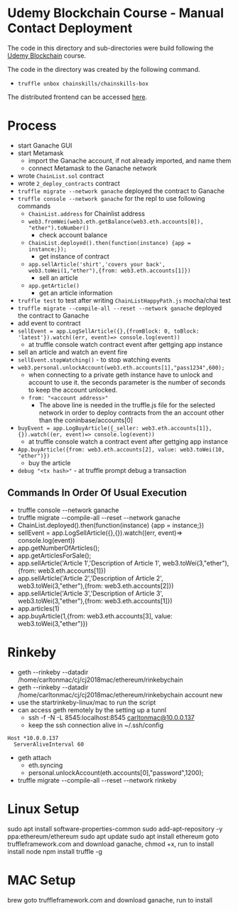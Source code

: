 # Udemy Blockchain Course - Manual Contact Deployment

The code in this directory and sub-directories were build following the
[Udemy Blockchain]()
course.

The code in the directory was created by the following command.

- `truffle unbox chainskills/chainskills-box`

The distributed frontend can be accessed
[here](https://carltonj2000.github.io/chainlist/).

# Process

- start Ganache GUI
- start Metamask
  - import the Ganache account, if not already imported, and name them
  - connect Metamask to the Ganache network
- wrote `ChainList.sol` contract
- wrote `2_deploy_contracts` contract
- `truffle migrate --network ganache` deployed the contract to Ganache
- `truffle console --network ganache` for the repl to use following commands
  - `ChainList.address` for Chainlist address
  - `web3.fromWei(web3.eth.getBalance(web3.eth.accounts[0]), "ether").toNumber()`
    - check account balance
  - `ChainList.deployed().then(function(instance) {app = instance;});`
    - get instance of contract
  - `app.sellArticle('shirt','covers your back', web3.toWei(1,"ether"),{from: web3.eth.accounts[1]})`
    - sell an article
  - `app.getArticle()`
    - get an article information
- `truffle test` to test after writing `ChainListHappyPath.js` mocha/chai test
- `truffle migrate --compile-all --reset --network ganache` deployed the contract to Ganache
- add event to contract
- `sellEvent = app.LogSellArticle({},{fromBlock: 0, toBlock: 'latest'}).watch((err, event)=> console.log(event))`
  - at truffle console watch contract event after gettging app instance
- sell an article and watch an event fire
- `sellEvent.stopWatching()` - to stop watching events
- `web3.personal.unlockAccount(web3.eth.accounts[1],"pass1234",600);`
  - when connecting to a private geth instance have to unlock and account to
    use it. the seconds parameter is the number of seconds to keep the account
    unlocked.
  - `from: "<account address>"`
    - The above line is needed in the truffle.js file for the selected network
      in order to deploy contracts from the an account other than the
      coninbase/accounts[0]
- `buyEvent = app.LogBuyArticle({_seller: web3.eth.accounts[1]},{}).watch((er, event)=> console.log(event))`
  - at truffle console watch a contract event after gettging app instance
- `App.buyArticle({from: web3.eth.accounts[2], value: web3.toWei(10, "ether")})`
  - buy the article
- `debug "<tx hash>"` - at truffle prompt debug a transaction

## Commands In Order Of Usual Execution

- truffle console --network ganache
- truffle migrate --compile-all --reset --network ganache
- ChainList.deployed().then(function(instance) {app = instance;})
- sellEvent = app.LogSellArticle({},{}).watch((err, event)=> console.log(event))
- app.getNumberOfArticles();
- app.getArticlesForSale();
- app.sellArticle('Article 1','Description of Article 1', web3.toWei(3,"ether"),{from: web3.eth.accounts[1]})
- app.sellArticle('Article 2','Description of Article 2', web3.toWei(3,"ether"),{from: web3.eth.accounts[2]})
- app.sellArticle('Article 3','Description of Article 3', web3.toWei(3,"ether"),{from: web3.eth.accounts[1]})
- app.articles(1)
- app.buyArticle(1,{from: web3.eth.accounts[3], value: web3.toWei(3,"ether")})

# Rinkeby

- geth --rinkeby --datadir /home/carltonmac/cj/cj2018mac/ethereum/rinkebychain
- geth --rinkeby --datadir /home/carltonmac/cj/cj2018mac/ethereum/rinkebychain account new
- use the startrinkeby-linux/mac to run the script
- can access geth remotely by the setting up a tunnl
  - ssh -f -N -L 8545:localhost:8545 carltonmac@10.0.0.137
  - keep the ssh connection alive in ~/.ssh/config

```
Host *10.0.0.137
  ServerAliveInterval 60
```

- geth attach
  - eth.syncing
  - personal.unlockAccount(eth.accounts[0],"password",1200);
- truffle migrate --compile-all --reset --network rinkeby

# Linux Setup

sudo apt install software-properties-common
sudo add-apt-repository -y ppa:ethereum/ethereum
sudo apt update
sudo apt install ethereum
goto truffleframework.com and download ganache, chmod +x, run to install
install node
npm install truffle -g

# MAC Setup

brew
goto truffleframework.com and download ganache, run to install
